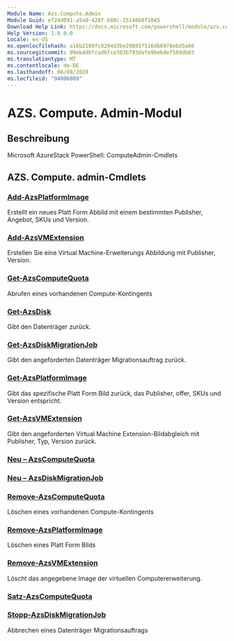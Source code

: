 ```yaml
---
Module Name: Azs.Compute.Admin
Module Guid: ef24d091-a5a0-428f-b80c-25140b0f1045
Download Help Link: https://docs.microsoft.com/powershell/module/azs.compute.admin
Help Version: 1.0.0.0
Locale: en-US
ms.openlocfilehash: a16b2189fc8204d3be298857516db6978ebd5a66
ms.sourcegitcommit: 09eb4dbfcad6fce303b793dafe9bebdef589db03
ms.translationtype: MT
ms.contentlocale: de-DE
ms.lasthandoff: 08/08/2020
ms.locfileid: "94006889"
---
```

# AZS. Compute. Admin-Modul
## Beschreibung
Microsoft AzureStack PowerShell: ComputeAdmin-Cmdlets

## AZS. Compute. admin-Cmdlets
### [Add-AzsPlatformImage](Add-AzsPlatformImage.md)
Erstellt ein neues Platt Form Abbild mit einem bestimmten Publisher, Angebot, SKUs und Version.

### [Add-AzsVMExtension](Add-AzsVMExtension.md)
Erstellen Sie eine Virtual Machine-Erweiterungs Abbildung mit Publisher, Version.

### [Get-AzsComputeQuota](Get-AzsComputeQuota.md)
Abrufen eines vorhandenen Compute-Kontingents

### [Get-AzsDisk](Get-AzsDisk.md)
Gibt den Datenträger zurück.

### [Get-AzsDiskMigrationJob](Get-AzsDiskMigrationJob.md)
Gibt den angeforderten Datenträger Migrationsauftrag zurück.

### [Get-AzsPlatformImage](Get-AzsPlatformImage.md)
Gibt das spezifische Platt Form Bild zurück, das Publisher, offer, SKUs und Version entspricht.

### [Get-AzsVMExtension](Get-AzsVMExtension.md)
Gibt den angeforderten Virtual Machine Extension-Bildabgleich mit Publisher, Typ, Version zurück.

### [Neu – AzsComputeQuota](New-AzsComputeQuota.md)


### [Neu – AzsDiskMigrationJob](New-AzsDiskMigrationJob.md)


### [Remove-AzsComputeQuota](Remove-AzsComputeQuota.md)
Löschen eines vorhandenen Compute-Kontingents

### [Remove-AzsPlatformImage](Remove-AzsPlatformImage.md)
Löschen eines Platt Form Bilds

### [Remove-AzsVMExtension](Remove-AzsVMExtension.md)
Löscht das angegebene Image der virtuellen Computererweiterung.

### [Satz-AzsComputeQuota](Set-AzsComputeQuota.md)


### [Stopp-AzsDiskMigrationJob](Stop-AzsDiskMigrationJob.md)
Abbrechen eines Datenträger Migrationsauftrags

